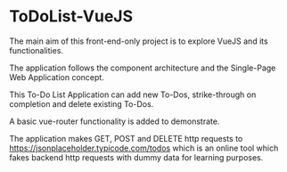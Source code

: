 # ToDoList-VueJS

The main aim of this front-end-only project is to explore VueJS and its functionalities.

The application follows the component architecture and the Single-Page Web Application concept.

This To-Do List Application can add new To-Dos, strike-through on completion and delete existing To-Dos.

A basic vue-router functionality is added to demonstrate.

The application makes GET, POST and DELETE http requests to https://jsonplaceholder.typicode.com/todos which is an online tool which fakes backend http requests with dummy data for learning purposes.


